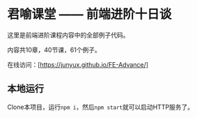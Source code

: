 # 君喻课堂 —— 前端进阶十日谈

这里是前端进阶课程内容中的全部例子代码。

内容共10章，40节课，61个例子。

在线访问：[https://junyux.github.io/FE-Advance/]

## 本地运行

Clone本项目，运行`npm i`，然后`npm start`就可以启动HTTP服务了。
